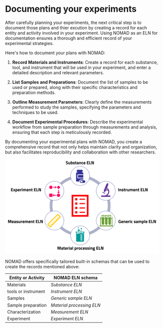 # Documenting your experiments

After carefully planning your experiments, the next critical step is to document those plans and thier excution by creating a record for each entity and activity involved in your experiment. Using NOMAD as an ELN for documentation ensures a thorough and efficient record of your experimental strategies.

Here's how to document your plans with NOMAD:

1. **Record Materials and Instruments**: Create a record for each substance, tool, and instrument that will be used in your experiment, and enter a detailed description and relevant parameters. 


2. **List Samples and Preparations**: Document the list of samples to be used or prepared, along with their specific characteristics and preparation methods.

3. **Outline Measurement Parameters**: Clearly define the measurements performed to study the samples, specifying the parameters and techniques to be used.

4. **Document Experimental Procedures**: Describe the experimental workflow from sample preparation through measurements and analysis, ensuring that each step is meticulously recorded.

By documenting your experimental plans with NOMAD, you create a comprehensive record that not only helps maintain clarity and organization, but also facilitates reproducibility and collaboration with other researchers.

![Aspects of an experiment to be documented](../images/overview/3.png)

NOMAD offers specifically tailored  built-in schemas that can be used to create the records mentioned above: 

| Entity or Activity | NOMAD ELN schema |
|--------------------|------------------|
| Materials | *Substance ELN*| 
| tools or instrument | *Instrument ELN*|
| Samples | *Generic sample ELN*|
| Sample preparation | *Material processing ELN*|
| Characterization | *Measurement ELN*| 
| Experiment | *Experiment ELN*| 

